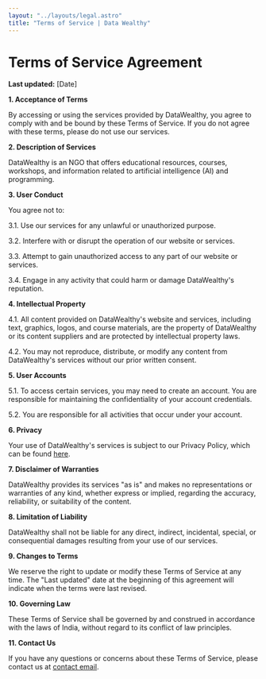 ```yaml
---
layout: "../layouts/legal.astro"
title: "Terms of Service | Data Wealthy"
---
```


# Terms of Service Agreement

**Last updated:** [Date]

**1. Acceptance of Terms**

By accessing or using the services provided by DataWealthy, you agree to comply with and be bound by these Terms of Service. If you do not agree with these terms, please do not use our services.

**2. Description of Services**

DataWealthy is an NGO that offers educational resources, courses, workshops, and information related to artificial intelligence (AI) and programming.

**3. User Conduct**

You agree not to:

3.1. Use our services for any unlawful or unauthorized purpose.

3.2. Interfere with or disrupt the operation of our website or services.

3.3. Attempt to gain unauthorized access to any part of our website or services.

3.4. Engage in any activity that could harm or damage DataWealthy's reputation.

**4. Intellectual Property**

4.1. All content provided on DataWealthy's website and services, including text, graphics, logos, and course materials, are the property of DataWealthy or its content suppliers and are protected by intellectual property laws.

4.2. You may not reproduce, distribute, or modify any content from DataWealthy's services without our prior written consent.

**5. User Accounts**

5.1. To access certain services, you may need to create an account. You are responsible for maintaining the confidentiality of your account credentials.

5.2. You are responsible for all activities that occur under your account.

**6. Privacy**

Your use of DataWealthy's services is subject to our Privacy Policy, which can be found [here](/privacy-policy).

**7. Disclaimer of Warranties**

DataWealthy provides its services "as is" and makes no representations or warranties of any kind, whether express or implied, regarding the accuracy, reliability, or suitability of the content.

**8. Limitation of Liability**

DataWealthy shall not be liable for any direct, indirect, incidental, special, or consequential damages resulting from your use of our services.

**9. Changes to Terms**

We reserve the right to update or modify these Terms of Service at any time. The "Last updated" date at the beginning of this agreement will indicate when the terms were last revised.

**10. Governing Law**

These Terms of Service shall be governed by and construed in accordance with the laws of India, without regard to its conflict of law principles.

**11. Contact Us**

If you have any questions or concerns about these Terms of Service, please contact us at [contact email](mailto:contact@datawealthy.com).